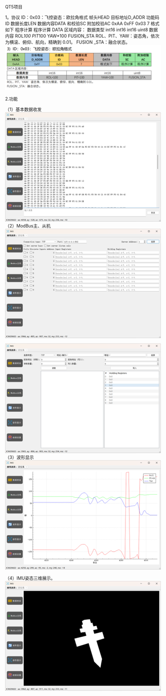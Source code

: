QT5项目

1。协议
ID：0x03：飞控姿态：欧拉角格式
帧头HEAD 目标地址D_ADDR 功能码ID 数据长度LEN 数据内容DATA 和校验SC 附加校验AC
0xAA    0xFF            0x03    7           格式如下    程序计算 程序计算
DATA 区域内容：
数据类型 int16 int16 int16 uint8
数据内容 ROL*100 PIT*100 YAW*100 FUSION_STA
ROL、PIT、YAW：姿态角，依次为横滚、俯仰、航向，精确到 0.01。
FUSION _STA：融合状态。
![alt text](image.png)

2.功能

（1）基本数据收发
![alt text](basic.png)
（2）ModBus主、从机
![alt text](slave.png)

![alt text](master.png)
（3）波形显示
![alt text](plot.png)

（4）IMU姿态三维展示。
![alt text](imu3D.png)
